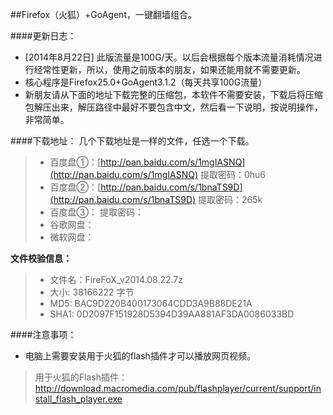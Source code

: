 ##Firefox（火狐）+GoAgent，一键翻墙组合。

####更新日志：
* [2014年8月22日] 此版流量是100G/天。以后会根据每个版本流量消耗情况进行经常性更新，所以，使用之前版本的朋友，如果还能用就不需要更新。
* 核心程序是Firefox25.0+GoAgent3.1.2（每天共享100G流量）
* 新朋友请从下面的地址下载完整的压缩包，本软件不需要安装，下载后将压缩包解压出来，解压路径中最好不要包含中文，然后看一下说明，按说明操作，非常简单。

####下载地址：
几个下载地址是一样的文件，任选一个下载。
> * 百度盘①：[http://pan.baidu.com/s/1mgIASNQ](http://pan.baidu.com/s/1mgIASNQ)  提取密码：0hu6
> * 百度盘②：[http://pan.baidu.com/s/1bnaTS9D](http://pan.baidu.com/s/1bnaTS9D)  提取密码：265k
> * 百度盘③：[]()  提取密码：
> * 谷歌网盘：
> * 微软网盘：

**文件校验信息：**

> * 文件名：FireFoX_v2014.08.22.7z
> * 大小: 38166222 字节
> * MD5: BAC9D220B400173064CDD3A9B88DE21A
> * SHA1: 0D2097F151928D5394D39AA881AF3DA0086033BD

####注意事项：
* 电脑上需要安装用于火狐的flash插件才可以播放网页视频。
> 用于火狐的Flash插件：http://download.macromedia.com/pub/flashplayer/current/support/install_flash_player.exe